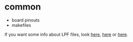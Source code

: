 # common

 - board pinouts
 - makefiles

If you want some info about LPF files, look [here](https://github.com/YosysHQ/nextpnr/blob/master/docs/constraints.md), [here](https://github.com/YosysHQ/nextpnr/blob/master/ecp5/lpf.cc#L86) or [here](https://github.com/YosysHQ/prjtrellis/blob/master/tools/ecp_vlog.py#L980).
